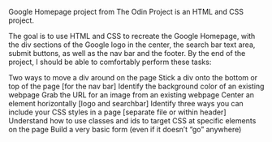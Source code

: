 Google Homepage project from The Odin Project is an HTML and CSS project.

The goal is to use HTML and CSS to recreate the Google Homepage, with the div sections of the Google logo in the center, the search bar text area, submit buttons, as well as the nav bar and the footer. By the end of the project, I should be able to comfortably perform these tasks:

Two ways to move a div around on the page Stick a div onto the bottom or top of the page [for the nav bar] Identify the background color of an existing webpage Grab the URL for an image from an existing webpage Center an element horizontally [logo and searchbar] Identify three ways you can include your CSS styles in a page [separate file or within header] Understand how to use classes and ids to target CSS at specific elements on the page Build a very basic form (even if it doesn’t “go” anywhere)